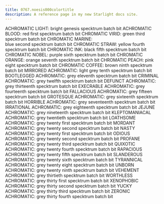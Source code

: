 ```yaml
---
title: 0767.noesis000colortitle
description: A reference page in my new Starlight docs site.
---
```

ACHROMATIC LIGHT: 
bright genesis specktrum batch bit
ACHROMATIC BLOOD: 
red first specktrum batch bit
CHROMATIC VIRID: 
green third specktrum batch bit
CHROMATIC MARINE:  
blue second specktrum batch bit
CHROMATIC STRAW: 
yellow fourth specktrum batch bit
CHROMATIC INK:
black fifth specktrum batch bit
CHROMATIC NOBEL:
purple sixth specktrum batch bit
CHROMATIC ORANGE:
orange seventh specktrum batch bit
CHROMATIC PEACH:
pink eight specktrum batch bit
CHROMATIC COFFEE:
brown ninth specktrum batch bit
MIRRORED ACHROMATIC:
light grey tenth specktrum batch bit
BOOTLEGGED  ACHROMATIC:
grey eleventh specktrum batch bit
CRIMINAL ACHROMATIC:
grey twelfth specktrum batch bit
DEFUNCT ACHROMATIC:
grey thirteenth specktrum batch bit
EXECRABLE ACHROMATIC:
grey fourteenth specktrum batch bit
FALLACIOUS ACHROMATIC:
grey fifteen specktrum batch bit
GROTESQUE ACHROMATIC:
grey sixteenth specktrum batch bit
HORRIBLE ACHROMATIC:
grey seventeenth specktrum batch bit
IRRATIONAL ACHROMATIC:
grey eighteenth specktrum batch bit
JEJUNE ACHROMATIC:
grey nineteenth specktrum batch bit
KLEPTOMANIACAL ACHROMATIC:
grey twentieth specktrum batch bit
LOATHSOME ACHROMATIC:
grey twenty first specktrum batch bit
MORDANT ACHROMATIC:
grey twenty second specktrum batch bit
NASTY ACHROMATIC:
grey twenty first specktrum batch bit
ODIOUS ACHROMATIC:
grey twenty second specktrum batch bit
PROFANE ACHROMATIC:
grey twenty third specktrum batch bit
QUIXOTIC ACHROMATIC:
grey twenty fourth specktrum batch bit
RAPACIOUS ACHROMATIC:
grey twenty fifth specktrum batch bit
SLANDEROUS ACHROMATIC:
grey twenty sixth specktrum batch bit
TYRANNICAL ACHROMATIC:
grey twenty eight specktrum batch bit
UNBORN ACHROMATIC:
grey twenty ninth specktrum batch bit
VEHEMENT ACHROMATIC:
grey thirtieth specktrum batch bit
WORTHLESS ACHROMATIC:
grey thirty first specktrum batch bit
XENOPHOBIC ACHROMATIC:
grey thirty second specktrum batch bit
YUCKY ACHROMATIC:
grey thirty third specktrum batch bit
ZERONIC ACHROMATIC:
grey thirty fourth specktrum batch bit